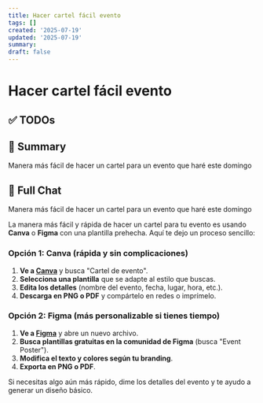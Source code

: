 ```yaml
---
title: Hacer cartel fácil evento
tags: []
created: '2025-07-19'
updated: '2025-07-19'
summary:
draft: false
---
```


# Hacer cartel fácil evento

## ✅ TODOs


## 📌 Summary
Manera más fácil de hacer un cartel para un evento que haré este domingo

## 🧠 Full Chat


Manera más fácil de hacer un cartel para un evento que haré este domingo 



La manera más fácil y rápida de hacer un cartel para tu evento es usando **Canva** o **Figma** con una plantilla prehecha. Aquí te dejo un proceso sencillo:  

### Opción 1: **Canva (rápida y sin complicaciones)**  
1. **Ve a [Canva](https://www.canva.com/)** y busca "Cartel de evento".  
2. **Selecciona una plantilla** que se adapte al estilo que buscas.  
3. **Edita los detalles** (nombre del evento, fecha, lugar, hora, etc.).  
4. **Descarga en PNG o PDF** y compártelo en redes o imprímelo.  

### Opción 2: **Figma (más personalizable si tienes tiempo)**  
1. **Ve a [Figma](https://www.figma.com/)** y abre un nuevo archivo.  
2. **Busca plantillas gratuitas en la comunidad de Figma** (busca "Event Poster").  
3. **Modifica el texto y colores según tu branding**.  
4. **Exporta en PNG o PDF**.  

Si necesitas algo aún más rápido, dime los detalles del evento y te ayudo a generar un diseño básico.